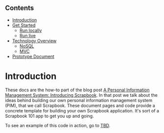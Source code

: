 ## Contents

- [Introduction](#introduction)
- [Get Started](get-started)  
  * [Run locally](get-started#run-locally)
  * [Run live](get-started#run-live)
- [Technology Overview](technology-overview)
  * [NoSQL](technology-overview#nosql)
  * [MVC](technology-overview#mvc)
- [Prototype Document](prototype-document)

# Introduction

These docs are the how-to part of the blog post 
[A Personal Information Management System: Introducing Scrapbook][blog].
In that post we talk about the ideas behind building our own personal information management system (PIM), that we call Scrapbook. These
document pages and code provide a concrete template for building your own Scrapbook application. It's sort of a Scrapbook 101 app to get
you up and going.

To see an example of this code in action, go to [TBD][demo]. 

[web]: https://travelmarx.github.io/scrapbook/
[blog]: http://blog.travelmarx.com/2017/12/a-personal-information-management-system-introducing-scrapbook.html
[demo]: http://www.travelmarx.com/

